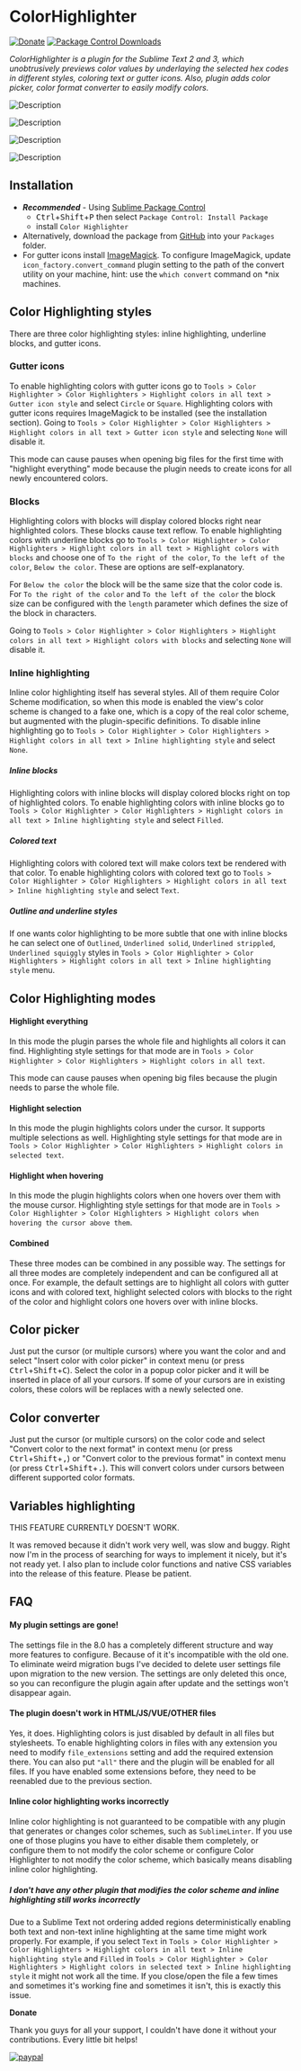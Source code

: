 # ColorHighlighter

[![Donate](https://img.shields.io/badge/Donate-PayPal-green.svg)](https://www.paypal.com/cgi-bin/webscr?cmd=_s-xclick&hosted_button_id=C2L27SE4YDFAC)
[![Package Control Downloads][pc-image]][pc-link]

_ColorHighlighter is a plugin for the Sublime Text 2 and 3, which unobtrusively previews color values by underlaying the selected hex codes in different styles, coloring text or gutter icons. Also, plugin adds color picker, color format converter to easily modify colors._

![Description](http://i.imgur.com/UPmEk09.png)

![Description](http://i.imgur.com/kl4joGA.png)

![Description](http://sametmax.com/wp-content/uploads/2013/04/hilight-color.gif)

![Description](http://sametmax.com/wp-content/uploads/2013/04/color-picker.gif)

## Installation

- **_Recommended_** - Using [Sublime Package Control](https://packagecontrol.io "Sublime Package Control")
    - <kbd>Ctrl</kbd>+<kbd>Shift</kbd>+<kbd>P</kbd> then select `Package Control: Install Package`
    - install `Color Highlighter`
- Alternatively, download the package from [GitHub](https://github.com/Monnoroch/ColorHighlighter "ColorHighlighter") into your `Packages` folder.
- For gutter icons install [ImageMagick](http://www.imagemagick.org/). To configure ImageMagick, update `icon_factory.convert_command` plugin setting to the path of the convert utility on your machine, hint: use the `which convert` command on *nix machines.

## Color Highlighting styles

There are three color highlighting styles: inline highlighting, underline blocks, and gutter icons.

### Gutter icons

To enable highlighting colors with gutter icons go to
`Tools > Color Highlighter > Color Highlighters > Highlight colors in all text > Gutter icon style` and select `Circle` or `Square`.
Highlighting colors with gutter icons requires ImageMagick to be installed (see the installation section).
Going to `Tools > Color Highlighter > Color Highlighters > Highlight colors in all text > Gutter icon style` and selecting `None` will disable it.

This mode can cause pauses when opening big files for the first time with "highlight everything" mode because
the plugin needs to create icons for all newly encountered colors.

### Blocks

Highlighting colors with blocks will display colored blocks right near highlighted colors.
These blocks cause text reflow.
To enable highlighting colors with underline blocks go to
`Tools > Color Highlighter > Color Highlighters > Highlight colors in all text > Highlight colors with blocks`
and choose one of `To the right of the color`, `To the left of the color`, `Below the color`.
These are options are self-explanatory.

For `Below the color` the block will be the same size that the color code is. For `To the right of the color` and
`To the left of the color` the block size can be configured with the `length` parameter which defines the size of
the block in characters.

Going to `Tools > Color Highlighter > Color Highlighters > Highlight colors in all text > Highlight colors with blocks`
and selecting `None` will disable it.

### Inline highlighting

Inline color highlighting itself has several styles.
All of them require Color Scheme modification, so when this mode is enabled the view's color scheme is changed to a fake one,
which is a copy of the real color scheme, but augmented with the plugin-specific definitions.
To disable inline highlighting  go to
`Tools > Color Highlighter > Color Highlighters > Highlight colors in all text > Inline highlighting style` and select `None`.

##### Inline blocks

Highlighting colors with inline blocks will display colored blocks right on top of highlighted colors.
To enable highlighting colors with inline blocks go to
`Tools > Color Highlighter > Color Highlighters > Highlight colors in all text > Inline highlighting style` and select `Filled`.

##### Colored text

Highlighting colors with colored text will make colors text be rendered with that color.
To enable highlighting colors with colored text go to
`Tools > Color Highlighter > Color Highlighters > Highlight colors in all text > Inline highlighting style` and select `Text`.

##### Outline and underline styles

If one wants color highlighting to be more subtle that one with inline blocks he can select one of
`Outlined`, `Underlined solid`, `Underlined strippled`, `Underlined squiggly` styles in
`Tools > Color Highlighter > Color Highlighters > Highlight colors in all text > Inline highlighting style` menu.

## Color Highlighting modes

#### Highlight everything

In this mode the plugin parses the whole file and highlights all colors it can find.
Highlighting style settings for that mode are in `Tools > Color Highlighter > Color Highlighters > Highlight colors in all text`.

This mode can cause pauses when opening big files because the plugin needs to parse the whole file.

#### Highlight selection

In this mode the plugin highlights colors under the cursor. It supports multiple selections as well.
Highlighting style settings for that mode are in `Tools > Color Highlighter > Color Highlighters > Highlight colors in selected text`.

#### Highlight when hovering

In this mode the plugin highlights colors when one hovers over them with the mouse cursor.
Highlighting style settings for that mode are in `Tools > Color Highlighter > Color Highlighters > Highlight colors when hovering the cursor above them`.

#### Combined

These three modes can be combined in any possible way.
The settings for all three modes are completely independent and can be configured all at once.
For example, the default settings are to highlight all colors with gutter icons and with colored text,
highlight selected colors with blocks to the right of the color and highlight colors one hovers over with inline blocks.

## Color picker

Just put the cursor (or multiple cursors) where you want the color and and select "Insert color with color picker"
in context menu (or press <kbd>Ctrl</kbd>+<kbd>Shift</kbd>+<kbd>C</kbd>).
Select the color in a popup color picker and it will be inserted in place of all your cursors.
If some of your cursors are in existing colors, these colors will be replaces with a newly selected one.

## Color converter

Just put the cursor (or multiple cursors) on the color code and select "Convert color to the next format" in context menu (or press <kbd>Ctrl</kbd>+<kbd>Shift</kbd>+<kbd>,</kbd>) or "Convert color to the previous format" in context menu (or press <kbd>Ctrl</kbd>+<kbd>Shift</kbd>+<kbd>.</kbd>).
This will convert colors under cursors between different supported color formats.

## Variables highlighting

THIS FEATURE CURRENTLY DOESN'T WORK.

It was removed because it didn't work very well, was slow and buggy.
Right now I'm in the process of searching for ways to implement it nicely, but it's not ready yet.
I also plan to include color functions and native CSS variables into the release of this feature.
Please be patient.

## FAQ

#### My plugin settings are gone!

The settings file in the 8.0 has a completely different structure and way more features to configure.
Because of it it's incompatible with the old one.
To eliminate weird migration bugs I've decided to delete user settings file upon migration to the new version.
The settings are only deleted this once, so you can reconfigure the plugin again after update and the settings won't
disappear again.

#### The plugin doesn't work in HTML/JS/VUE/OTHER files

Yes, it does.
Highlighting colors is just disabled by default in all files but stylesheets.
To enable highlighting colors in files with any extension you need to modify `file_extensions` setting
and add the required extension there.
You can also put `"all"` there and the plugin will be enabled for all files.
If you have enabled some extensions before, they need to be reenabled due to the previous section.

#### Inline color highlighting works incorrectly

Inline color highlighting is not guaranteed to be compatible with any plugin that generates or changes color schemes,
such as `SublimeLinter`. If you use one of those plugins you have to either disable them completely, or configure them
to not modify the color scheme or configure Color Highlighter to not modify the color scheme, which basically means
disabling inline color highlighting.

##### I don't have any other plugin that modifies the color scheme and inline highlighting still works incorrectly

Due to a Sublime Text not ordering added regions deterministically enabling both text and non-text inline highlighting
at the same time might work properly. For example, if you select `Text` in
`Tools > Color Highlighter > Color Highlighters > Highlight colors in all text > Inline highlighting style`
and `Filled` in
`Tools > Color Highlighter > Color Highlighters > Highlight colors in selected text > Inline highlighting style`
it might not work all the time. If you close/open the file a few times and sometimes it's working fine and sometimes it
isn't, this is exactly this issue.

**Donate**

Thank you guys for all your support, I couldn't have done it without your contributions. Every little bit helps!

[![paypal](https://www.paypalobjects.com/en_US/i/btn/btn_donateCC_LG.gif)](https://www.paypal.com/cgi-bin/webscr?cmd=_s-xclick&hosted_button_id=C2L27SE4YDFAC)

[pc-image]: https://img.shields.io/packagecontrol/dt/Color%20Highlighter.svg
[pc-link]: https://packagecontrol.io/packages/Color%20Highlighter
